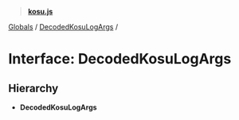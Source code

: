 > **[kosu.js](../README.md)**

[Globals](../globals.md) / [DecodedKosuLogArgs](decodedkosulogargs.md) /

# Interface: DecodedKosuLogArgs

## Hierarchy

* **DecodedKosuLogArgs**